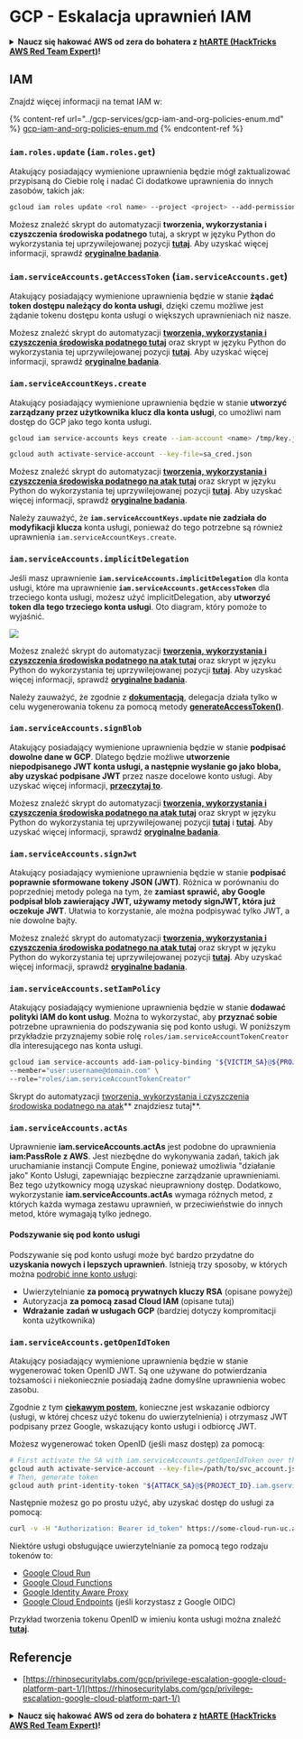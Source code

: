 # GCP - Eskalacja uprawnień IAM

<details>

<summary><strong>Naucz się hakować AWS od zera do bohatera z</strong> <a href="https://training.hacktricks.xyz/courses/arte"><strong>htARTE (HackTricks AWS Red Team Expert)</strong></a><strong>!</strong></summary>

Inne sposoby wsparcia HackTricks:

* Jeśli chcesz zobaczyć swoją **firmę reklamowaną w HackTricks** lub **pobrać HackTricks w formacie PDF**, sprawdź [**PLAN SUBSKRYPCJI**](https://github.com/sponsors/carlospolop)!
* Zdobądź [**oficjalne gadżety PEASS & HackTricks**](https://peass.creator-spring.com)
* Odkryj [**Rodzinę PEASS**](https://opensea.io/collection/the-peass-family), naszą kolekcję ekskluzywnych [**NFT**](https://opensea.io/collection/the-peass-family)
* **Dołącz do** 💬 [**grupy Discord**](https://discord.gg/hRep4RUj7f) lub [**grupy telegramowej**](https://t.me/peass) lub **śledź** nas na **Twitterze** 🐦 [**@hacktricks_live**](https://twitter.com/hacktricks_live)**.**
* **Podziel się swoimi sztuczkami hakerskimi, przesyłając PR-y do** [**HackTricks**](https://github.com/carlospolop/hacktricks) i [**HackTricks Cloud**](https://github.com/carlospolop/hacktricks-cloud) github repos.

</details>

## IAM

Znajdź więcej informacji na temat IAM w:

{% content-ref url="../gcp-services/gcp-iam-and-org-policies-enum.md" %}
[gcp-iam-and-org-policies-enum.md](../gcp-services/gcp-iam-and-org-policies-enum.md)
{% endcontent-ref %}

### `iam.roles.update` (`iam.roles.get`)

Atakujący posiadający wymienione uprawnienia będzie mógł zaktualizować przypisaną do Ciebie rolę i nadać Ci dodatkowe uprawnienia do innych zasobów, takich jak:
```bash
gcloud iam roles update <rol name> --project <project> --add-permissions <permission>
```
Możesz znaleźć skrypt do automatyzacji **tworzenia, wykorzystania i czyszczenia środowiska podatnego** tutaj, a skrypt w języku Python do wykorzystania tej uprzywilejowanej pozycji [**tutaj**](https://github.com/RhinoSecurityLabs/GCP-IAM-Privilege-Escalation/blob/master/ExploitScripts/iam.roles.update.py). Aby uzyskać więcej informacji, sprawdź [**oryginalne badania**](https://rhinosecuritylabs.com/gcp/privilege-escalation-google-cloud-platform-part-1/).

### `iam.serviceAccounts.getAccessToken` (`iam.serviceAccounts.get`)

Atakujący posiadający wymienione uprawnienia będzie w stanie **żądać token dostępu należący do konta usługi**, dzięki czemu możliwe jest żądanie tokenu dostępu konta usługi o większych uprawnieniach niż nasze.

Możesz znaleźć skrypt do automatyzacji [**tworzenia, wykorzystania i czyszczenia środowiska podatnego tutaj**](https://github.com/carlospolop/gcp\_privesc\_scripts/blob/main/tests/4-iam.serviceAccounts.getAccessToken.sh) oraz skrypt w języku Python do wykorzystania tej uprzywilejowanej pozycji [**tutaj**](https://github.com/RhinoSecurityLabs/GCP-IAM-Privilege-Escalation/blob/master/ExploitScripts/iam.serviceAccounts.getAccessToken.py). Aby uzyskać więcej informacji, sprawdź [**oryginalne badania**](https://rhinosecuritylabs.com/gcp/privilege-escalation-google-cloud-platform-part-1/).

### `iam.serviceAccountKeys.create`

Atakujący posiadający wymienione uprawnienia będzie w stanie **utworzyć zarządzany przez użytkownika klucz dla konta usługi**, co umożliwi nam dostęp do GCP jako tego konta usługi.
```bash
gcloud iam service-accounts keys create --iam-account <name> /tmp/key.json

gcloud auth activate-service-account --key-file=sa_cred.json
```
Możesz znaleźć skrypt do automatyzacji [**tworzenia, wykorzystania i czyszczenia środowiska podatnego na atak tutaj**](https://github.com/carlospolop/gcp\_privesc\_scripts/blob/main/tests/3-iam.serviceAccountKeys.create.sh) oraz skrypt w języku Python do wykorzystania tej uprzywilejowanej pozycji [**tutaj**](https://github.com/RhinoSecurityLabs/GCP-IAM-Privilege-Escalation/blob/master/ExploitScripts/iam.serviceAccountKeys.create.py). Aby uzyskać więcej informacji, sprawdź [**oryginalne badania**](https://rhinosecuritylabs.com/gcp/privilege-escalation-google-cloud-platform-part-1/).

Należy zauważyć, że **`iam.serviceAccountKeys.update` nie zadziała do modyfikacji klucza** konta usługi, ponieważ do tego potrzebne są również uprawnienia `iam.serviceAccountKeys.create`.

### `iam.serviceAccounts.implicitDelegation`

Jeśli masz uprawnienie **`iam.serviceAccounts.implicitDelegation`** dla konta usługi, które ma uprawnienie **`iam.serviceAccounts.getAccessToken`** dla trzeciego konta usługi, możesz użyć implicitDelegation, aby **utworzyć token dla tego trzeciego konta usługi**. Oto diagram, który pomoże to wyjaśnić.

![](https://rhinosecuritylabs.com/wp-content/uploads/2020/04/image2-500x493.png)

Możesz znaleźć skrypt do automatyzacji [**tworzenia, wykorzystania i czyszczenia środowiska podatnego na atak tutaj**](https://github.com/carlospolop/gcp\_privesc\_scripts/blob/main/tests/5-iam.serviceAccounts.implicitDelegation.sh) oraz skrypt w języku Python do wykorzystania tej uprzywilejowanej pozycji [**tutaj**](https://github.com/RhinoSecurityLabs/GCP-IAM-Privilege-Escalation/blob/master/ExploitScripts/iam.serviceAccounts.implicitDelegation.py). Aby uzyskać więcej informacji, sprawdź [**oryginalne badania**](https://rhinosecuritylabs.com/gcp/privilege-escalation-google-cloud-platform-part-1/).

Należy zauważyć, że zgodnie z [**dokumentacją**](https://cloud.google.com/iam/docs/understanding-service-accounts), delegacja działa tylko w celu wygenerowania tokenu za pomocą metody [**generateAccessToken()**](https://cloud.google.com/iam/credentials/reference/rest/v1/projects.serviceAccounts/generateAccessToken).

### `iam.serviceAccounts.signBlob`

Atakujący posiadający wymienione uprawnienia będzie w stanie **podpisać dowolne dane w GCP**. Dlatego będzie możliwe **utworzenie niepodpisanego JWT konta usługi, a następnie wysłanie go jako bloba, aby uzyskać podpisane JWT** przez nasze docelowe konto usługi. Aby uzyskać więcej informacji, [**przeczytaj to**](https://medium.com/google-cloud/using-serviceaccountactor-iam-role-for-account-impersonation-on-google-cloud-platform-a9e7118480ed).

Możesz znaleźć skrypt do automatyzacji [**tworzenia, wykorzystania i czyszczenia środowiska podatnego na atak tutaj**](https://github.com/carlospolop/gcp\_privesc\_scripts/blob/main/tests/6-iam.serviceAccounts.signBlob.sh) oraz skrypt w języku Python do wykorzystania tej uprzywilejowanej pozycji [**tutaj**](https://github.com/RhinoSecurityLabs/GCP-IAM-Privilege-Escalation/blob/master/ExploitScripts/iam.serviceAccounts.signBlob-accessToken.py) i [**tutaj**](https://github.com/RhinoSecurityLabs/GCP-IAM-Privilege-Escalation/blob/master/ExploitScripts/iam.serviceAccounts.signBlob-gcsSignedUrl.py). Aby uzyskać więcej informacji, sprawdź [**oryginalne badania**](https://rhinosecuritylabs.com/gcp/privilege-escalation-google-cloud-platform-part-1/).

### `iam.serviceAccounts.signJwt`

Atakujący posiadający wymienione uprawnienia będzie w stanie **podpisać poprawnie sformowane tokeny JSON (JWT)**. Różnica w porównaniu do poprzedniej metody polega na tym, że **zamiast sprawić, aby Google podpisał blob zawierający JWT, używamy metody signJWT, która już oczekuje JWT**. Ułatwia to korzystanie, ale można podpisywać tylko JWT, a nie dowolne bajty.

Możesz znaleźć skrypt do automatyzacji [**tworzenia, wykorzystania i czyszczenia środowiska podatnego na atak tutaj**](https://github.com/carlospolop/gcp\_privesc\_scripts/blob/main/tests/7-iam.serviceAccounts.signJWT.sh) oraz skrypt w języku Python do wykorzystania tej uprzywilejowanej pozycji [**tutaj**](https://github.com/RhinoSecurityLabs/GCP-IAM-Privilege-Escalation/blob/master/ExploitScripts/iam.serviceAccounts.signJWT.py). Aby uzyskać więcej informacji, sprawdź [**oryginalne badania**](https://rhinosecuritylabs.com/gcp/privilege-escalation-google-cloud-platform-part-1/).

### `iam.serviceAccounts.setIamPolicy` <a href="#iam.serviceaccounts.setiampolicy" id="iam.serviceaccounts.setiampolicy"></a>

Atakujący posiadający wymienione uprawnienia będzie w stanie **dodawać polityki IAM do kont usług**. Można to wykorzystać, aby **przyznać sobie** potrzebne uprawnienia do podszywania się pod konto usługi. W poniższym przykładzie przyznajemy sobie rolę `roles/iam.serviceAccountTokenCreator` dla interesującego nas konta usługi.
```bash
gcloud iam service-accounts add-iam-policy-binding "${VICTIM_SA}@${PROJECT_ID}.iam.gserviceaccount.com" \
--member="user:username@domain.com" \
--role="roles/iam.serviceAccountTokenCreator"
```
Skrypt do automatyzacji [tworzenia, wykorzystania i czyszczenia środowiska podatnego na atak](https://github.com/carlospolop/gcp\_privesc\_scripts/blob/main/tests/d-iam.serviceAccounts.setIamPolicy.sh)** znajdziesz tutaj**.

### `iam.serviceAccounts.actAs`

Uprawnienie **iam.serviceAccounts.actAs** jest podobne do uprawnienia **iam:PassRole z AWS**. Jest niezbędne do wykonywania zadań, takich jak uruchamianie instancji Compute Engine, ponieważ umożliwia "działanie jako" Konto Usługi, zapewniając bezpieczne zarządzanie uprawnieniami. Bez tego użytkownicy mogą uzyskać nieuprawniony dostęp. Dodatkowo, wykorzystanie **iam.serviceAccounts.actAs** wymaga różnych metod, z których każda wymaga zestawu uprawnień, w przeciwieństwie do innych metod, które wymagają tylko jednego.

#### Podszywanie się pod konto usługi <a href="#service-account-impersonation" id="service-account-impersonation"></a>

Podszywanie się pod konto usługi może być bardzo przydatne do **uzyskania nowych i lepszych uprawnień**. Istnieją trzy sposoby, w których można [podrobić inne konto usługi](https://cloud.google.com/iam/docs/understanding-service-accounts#impersonating\_a\_service\_account):

* Uwierzytelnianie **za pomocą prywatnych kluczy RSA** (opisane powyżej)
* Autoryzacja **za pomocą zasad Cloud IAM** (opisane tutaj)
* **Wdrażanie zadań w usługach GCP** (bardziej dotyczy kompromitacji konta użytkownika)

### `iam.serviceAccounts.getOpenIdToken`

Atakujący posiadający wymienione uprawnienia będzie w stanie wygenerować token OpenID JWT. Są one używane do potwierdzania tożsamości i niekoniecznie posiadają żadne domyślne uprawnienia wobec zasobu.

Zgodnie z tym [**ciekawym postem**](https://medium.com/google-cloud/authenticating-using-google-openid-connect-tokens-e7675051213b), konieczne jest wskazanie odbiorcy (usługi, w której chcesz użyć tokenu do uwierzytelnienia) i otrzymasz JWT podpisany przez Google, wskazujący konto usługi i odbiorcę JWT.

Możesz wygenerować token OpenID (jeśli masz dostęp) za pomocą:
```bash
# First activate the SA with iam.serviceAccounts.getOpenIdToken over the other SA
gcloud auth activate-service-account --key-file=/path/to/svc_account.json
# Then, generate token
gcloud auth print-identity-token "${ATTACK_SA}@${PROJECT_ID}.iam.gserviceaccount.com" --audiences=https://example.com
```
Następnie możesz go po prostu użyć, aby uzyskać dostęp do usługi za pomocą:
```bash
curl -v -H "Authorization: Bearer id_token" https://some-cloud-run-uc.a.run.app
```
Niektóre usługi obsługujące uwierzytelnianie za pomocą tego rodzaju tokenów to:

* [Google Cloud Run](https://cloud.google.com/run/)
* [Google Cloud Functions](https://cloud.google.com/functions/docs/)
* [Google Identity Aware Proxy](https://cloud.google.com/iap/docs/authentication-howto)
* [Google Cloud Endpoints](https://cloud.google.com/endpoints/docs/openapi/authenticating-users-google-id) (jeśli korzystasz z Google OIDC)

Przykład tworzenia tokenu OpenID w imieniu konta usługi można znaleźć [**tutaj**](https://github.com/carlospolop-forks/GCP-IAM-Privilege-Escalation/blob/master/ExploitScripts/iam.serviceAccounts.getOpenIdToken.py).

## Referencje

* [https://rhinosecuritylabs.com/gcp/privilege-escalation-google-cloud-platform-part-1/](https://rhinosecuritylabs.com/gcp/privilege-escalation-google-cloud-platform-part-1/)

<details>

<summary><strong>Naucz się hakować AWS od zera do bohatera z</strong> <a href="https://training.hacktricks.xyz/courses/arte"><strong>htARTE (HackTricks AWS Red Team Expert)</strong></a><strong>!</strong></summary>

Inne sposoby wsparcia HackTricks:

* Jeśli chcesz zobaczyć swoją **firmę reklamowaną w HackTricks** lub **pobrać HackTricks w formacie PDF**, sprawdź [**PLAN SUBSKRYPCJI**](https://github.com/sponsors/carlospolop)!
* Zdobądź [**oficjalne gadżety PEASS & HackTricks**](https://peass.creator-spring.com)
* Odkryj [**Rodzinę PEASS**](https://opensea.io/collection/the-peass-family), naszą kolekcję ekskluzywnych [**NFT**](https://opensea.io/collection/the-peass-family)
* **Dołącz do** 💬 [**grupy Discord**](https://discord.gg/hRep4RUj7f) lub [**grupy telegramowej**](https://t.me/peass) lub **śledź** nas na **Twitterze** 🐦 [**@hacktricks_live**](https://twitter.com/hacktricks_live)**.**
* **Podziel się swoimi sztuczkami hakerskimi, przesyłając PR do** [**HackTricks**](https://github.com/carlospolop/hacktricks) i [**HackTricks Cloud**](https://github.com/carlospolop/hacktricks-cloud) github repos.

</details>
